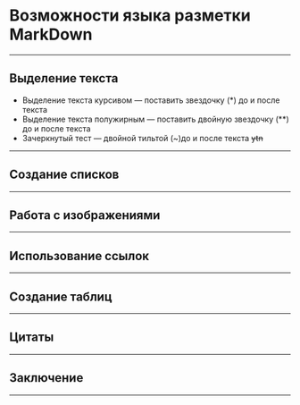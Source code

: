 # Возможности языка разметки MarkDown
---
## **Выделение текста**
* Выделение текста курсивом — поставить звездочку (*) до и после текста
* Выделение текста полужирным — поставить двойную звездочку (**) до и после текста
* Зачеркнутый тест — двойной тильтой (~)до и после текста ~~ytn~~
---
## **Создание списков**

---
## **Работа с изображениями**
---
## Использование ссылок
---
## Создание таблиц
---
## Цитаты
---
## Заключение
---